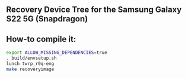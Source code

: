 ## Recovery Device Tree for the Samsung Galaxy S22 5G (Snapdragon)

## How-to compile it:

```sh
export ALLOW_MISSING_DEPENDENCIES=true
. build/envsetup.sh
lunch twrp_r0q-eng
make recoveryimage
```
